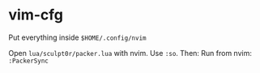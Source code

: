 # vim-cfg

Put everything inside `$HOME/.config/nvim`

Open `lua/sculpt0r/packer.lua` with nvim. Use `:so`. Then:
Run from nvim: `:PackerSync`
